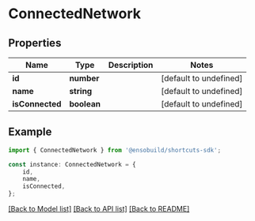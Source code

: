 # ConnectedNetwork


## Properties

Name | Type | Description | Notes
------------ | ------------- | ------------- | -------------
**id** | **number** |  | [default to undefined]
**name** | **string** |  | [default to undefined]
**isConnected** | **boolean** |  | [default to undefined]

## Example

```typescript
import { ConnectedNetwork } from '@ensobuild/shortcuts-sdk';

const instance: ConnectedNetwork = {
    id,
    name,
    isConnected,
};
```

[[Back to Model list]](../README.md#documentation-for-models) [[Back to API list]](../README.md#documentation-for-api-endpoints) [[Back to README]](../README.md)
